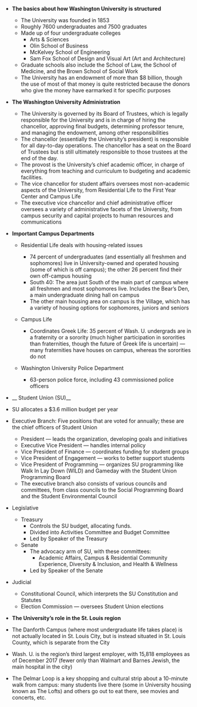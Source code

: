 ﻿

* __The basics about how Washington University is structured__
  * The University was founded in 1853
  * Roughly 7600 undergraduates and 7500 graduates
  * Made up of four undergraduate colleges
     * Arts & Sciences
     * Olin School of Business
     * McKelvey School of Engineering
     * Sam Fox School of Design and Visual Art (Art and Architecture)
  * Graduate schools also include the School of Law, the School of Medicine, and the Brown School of Social Work 
  * The University has an endowment of more than $8 billion, though the use of most of that money is quite restricted because the donors who give the money have earmarked it for specific purposes


* __The Washington University Administration__
  * The University is governed by its Board of Trustees, which is legally responsible for the University and is in charge of hiring the chancellor, approving final budgets, determining professor tenure, and managing the endowment, among other responsibilities
  * The chancellor (essentially the University’s president) is responsible for all day-to-day operations. The chancellor has a seat on the Board of Trustees but is still ultimately responsible to those trustees at the end of the day.
  * The provost is the University’s chief academic officer, in charge of everything from teaching and curriculum to budgeting and academic facilities. 
  * The vice chancellor for student affairs oversees most non-academic aspects of the University, from Residential Life to the First Year Center and Campus Life
  * The executive vice chancellor and chief administrative officer oversees a variety of administrative facets of the University, from campus security and capital projects to human resources and communications


* __Important Campus Departments__
  * Residential Life deals with housing-related issues
     * 74 percent of undergraduates (and essentially all freshmen and sophomores) live in University-owned and operated housing (some of which is off campus); the other 26 percent find their own off-campus housing
     * South 40: The area just South of the main part of campus where all freshmen and most sophomores live. Includes the Bear’s Den, a main undergraduate dining hall on campus
     * The other main housing area on campus is the Village, which has a variety of housing options for sophomores, juniors and seniors
  * Campus Life
     * Coordinates Greek Life: 35 percent of Wash. U. undergrads are in a fraternity or a sorority (much higher participation in sororities than fraternities, though the future of Greek life is uncertain) — many fraternities have houses on campus, whereas the sororities do not 
   
  * Washington University Police Department
    * 63-person police force, including 43 commissioned police officers
  
* __ Student Union (SU)__
* SU allocates a $3.6 million budget per year
* Executive Branch: Five positions that are voted for annually; these are the chief officers of Student Union
   * President — leads the organization, developing goals and initiatives
   * Executive Vice President — handles internal policy
   * Vice President of Finance — coordinates funding for student groups
   * Vice President of Engagement — works to better support students 
   * Vice President of Programming — organizes SU programming like Walk In Lay Down (WILD) and Gameday with the Student Union Programming Board
   * The executive branch also consists of various councils and committees, from class councils to the Social Programming Board and the Student Environmental Council
* Legislative
   * Treasury 
      * Controls the SU budget, allocating funds.
      * Divided into Activities Committee and Budget Committee
      * Led by Speaker of the Treasury
   * Senate
      * The advocacy arm of SU, with these committees: 
         * Academic Affairs, Campus & Residential Community Experience, Diversity & Inclusion, and Health & Wellness
      * Led by Speaker of the Senate
* Judicial
   * Constitutional Council, which interprets the SU Constitution and Statutes
   * Election Commission — oversees Student Union elections 


* __The University’s role in the St. Louis region__
* The Danforth Campus (where most undergraduate life takes place) is not actually located in St. Louis City, but is instead situated in St. Louis County, which is separate from the City
* Wash. U. is the region’s third largest employer, with 15,818 employees as of December 2017 (fewer only than Walmart and Barnes Jewish, the main hospital in the city)
* The Delmar Loop is a key shopping and cultural strip about a 10-minute walk from campus: many students live there (some in University housing known as The Lofts) and others go out to eat there, see movies and concerts, etc.
